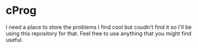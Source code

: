 # cProg
I need a place to store the problems I find cool but coudn't find it so I'll be using this repository for that. Feel free to use anything that you might find useful.
